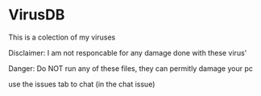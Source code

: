 # VirusDB
This is a colection of my viruses

Disclaimer: I am not responcable for any damage done with these virus'

Danger: Do NOT run any of these files, they can permitly damage your pc

use the issues tab to chat (in the chat issue)

